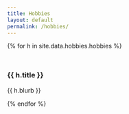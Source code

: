 ```yaml
---
title: Hobbies
layout: default
permalink: /hobbies/
---
```


<div class="grid grid-2">
  {% for h in site.data.hobbies.hobbies %}
    <div class="card">
      <svg width="26" height="26" class="icon hobby-icon">
        <use xlink:href="#{{ h.icon }}"></use>
      </svg>
      <h3>{{ h.title }}</h3>
      <p style="white-space: pre-line;">{{ h.blurb }}</p>
    </div>
  {% endfor %}
</div>
